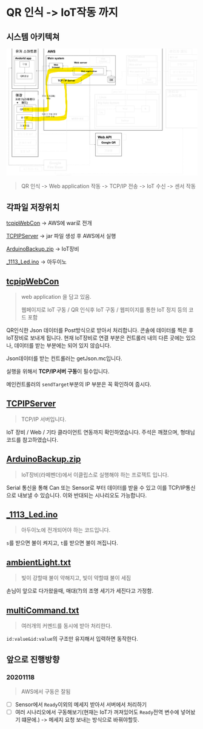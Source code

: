 # QR 인식 -> IoT작동 까지

## 시스템 아키텍쳐

![image-20201117163701458](md-images/image-20201117163701458.png)

> QR  인식 -> Web application 작동 -> TCP/IP 전송 -> IoT 수신 -> 센서 작동

## 각파일 저장위치

[tcpipWebCon](./tcpipWebCon) -> AWS에 war로 전개

[TCPIPServer](./TCPIPServer) -> jar 파일 생성 후 AWS에서 실행

[ArduinoBackup.zip](./ArduinoBackup.zip) -> IoT장비

[_1113_Led.ino](./_1113_Led.ino) -> 아두이노

## [tcpipWebCon](./tcpipWebCon)

> web application 을 담고 있음.
>
> 웹페이지로 IoT 구동 / QR 인식후 IoT 구동 / 웹피이지를 통한 IoT 정지 등의 코드 포함

QR인식한 Json 데이터를 Post방식으로 받아서 처리합니다. 콘솔에 데이터를 찍은 후 IoT장비로 보내게 됩니다. 현재 IoT장비로 연결 부분은 컨트롤러 내의 다른 곳에는 있으나, 데이터를 받는 부분에는 되어 있지 않습니다.

Json데이터를 받는 컨트롤러는 getJson.mc입니다.

실행을 위해서 **TCP/IP서버 구동**이 필수입니다.

메인컨트롤러의 `sendTarget`부분의 IP 부분은 꼭 확인하여 줍시다.

## [TCPIPServer](./TCPIPServer)

> TCP/IP 서버입니다.

 IoT 장비 / Web / 기타 클라이언트 연동까지 확인하였습니다. 주석은 깨졌으며, 형태님 코드를 참고하였습니다.

## [ArduinoBackup.zip](./ArduinoBackup.zip)

> IoT장비(라떼펜더)에서 이클립스로 실행해야 하는 프로젝트 입니다.

Serial 통신을 통해 Can 또는 Sensor로 부터 데이터를 받을 수 있고 이를 TCP/IP통신으로 내보낼 수 있습니다. 이와 반대되는 시나리오도 가능합니다.

## [_1113_Led.ino](./ArduinoCodes/_1113_Led.ino)

> 아두이노에 전개되어야 하는 코드입니다.

`s`를 받으면 불이 켜지고, `t`를 받으면 불이 꺼집니다.



## [ambientLight.txt](./ArduinoCodes/ambientLight.txt)

> 빛이 강할때 불이 약해지고, 빛이 약할떄 불이 세짐

손님이 앞으로 다가왔을때, 매대(?)의 조명 세기가 세진다고 가정함.

## [multiCommand.txt](./ArduinoCodes/multiCommand.txt)

> 여러개의 커멘드를 동시에 받아 처리한다.

`id:value&id:value`의 구조만 유지해서 입력하면 동작한다.

## 앞으로 진행방향

### 20201118

> AWS에서 구동은 잘됨

- [ ] Sensor에서 `Ready`이외의 메세지 받아서 서버에서 처리하기
- [ ] 여러 시나리오에서 구동해보기(현재는 IoT가 꺼져있어도 `Ready`전역 변수에 넣어놨기 떄문에.) -> 메세지 요청 보내는 방식으로 바꿔야할듯.